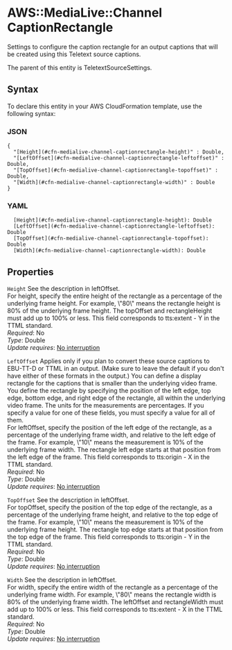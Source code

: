 # AWS::MediaLive::Channel CaptionRectangle<a name="aws-properties-medialive-channel-captionrectangle"></a>

Settings to configure the caption rectangle for an output captions that will be created using this Teletext source captions\.

The parent of this entity is TeletextSourceSettings\.

## Syntax<a name="aws-properties-medialive-channel-captionrectangle-syntax"></a>

To declare this entity in your AWS CloudFormation template, use the following syntax:

### JSON<a name="aws-properties-medialive-channel-captionrectangle-syntax.json"></a>

```
{
  "[Height](#cfn-medialive-channel-captionrectangle-height)" : Double,
  "[LeftOffset](#cfn-medialive-channel-captionrectangle-leftoffset)" : Double,
  "[TopOffset](#cfn-medialive-channel-captionrectangle-topoffset)" : Double,
  "[Width](#cfn-medialive-channel-captionrectangle-width)" : Double
}
```

### YAML<a name="aws-properties-medialive-channel-captionrectangle-syntax.yaml"></a>

```
  [Height](#cfn-medialive-channel-captionrectangle-height): Double
  [LeftOffset](#cfn-medialive-channel-captionrectangle-leftoffset): Double
  [TopOffset](#cfn-medialive-channel-captionrectangle-topoffset): Double
  [Width](#cfn-medialive-channel-captionrectangle-width): Double
```

## Properties<a name="aws-properties-medialive-channel-captionrectangle-properties"></a>

`Height` <a name="cfn-medialive-channel-captionrectangle-height"></a>
See the description in leftOffset\.  
 For height, specify the entire height of the rectangle as a percentage of the underlying frame height\. For example, \\"80\\" means the rectangle height is 80% of the underlying frame height\. The topOffset and rectangleHeight must add up to 100% or less\. This field corresponds to tts:extent \- Y in the TTML standard\.  
_Required_: No  
_Type_: Double  
_Update requires_: [No interruption](https://docs.aws.amazon.com/AWSCloudFormation/latest/UserGuide/using-cfn-updating-stacks-update-behaviors.html#update-no-interrupt)

`LeftOffset` <a name="cfn-medialive-channel-captionrectangle-leftoffset"></a>
Applies only if you plan to convert these source captions to EBU\-TT\-D or TTML in an output\. \(Make sure to leave the default if you don't have either of these formats in the output\.\) You can define a display rectangle for the captions that is smaller than the underlying video frame\. You define the rectangle by specifying the position of the left edge, top edge, bottom edge, and right edge of the rectangle, all within the underlying video frame\. The units for the measurements are percentages\. If you specify a value for one of these fields, you must specify a value for all of them\.  
 For leftOffset, specify the position of the left edge of the rectangle, as a percentage of the underlying frame width, and relative to the left edge of the frame\. For example, \\"10\\" means the measurement is 10% of the underlying frame width\. The rectangle left edge starts at that position from the left edge of the frame\. This field corresponds to tts:origin \- X in the TTML standard\.  
_Required_: No  
_Type_: Double  
_Update requires_: [No interruption](https://docs.aws.amazon.com/AWSCloudFormation/latest/UserGuide/using-cfn-updating-stacks-update-behaviors.html#update-no-interrupt)

`TopOffset` <a name="cfn-medialive-channel-captionrectangle-topoffset"></a>
See the description in leftOffset\.  
 For topOffset, specify the position of the top edge of the rectangle, as a percentage of the underlying frame height, and relative to the top edge of the frame\. For example, \\"10\\" means the measurement is 10% of the underlying frame height\. The rectangle top edge starts at that position from the top edge of the frame\. This field corresponds to tts:origin \- Y in the TTML standard\.  
_Required_: No  
_Type_: Double  
_Update requires_: [No interruption](https://docs.aws.amazon.com/AWSCloudFormation/latest/UserGuide/using-cfn-updating-stacks-update-behaviors.html#update-no-interrupt)

`Width` <a name="cfn-medialive-channel-captionrectangle-width"></a>
See the description in leftOffset\.  
 For width, specify the entire width of the rectangle as a percentage of the underlying frame width\. For example, \\"80\\" means the rectangle width is 80% of the underlying frame width\. The leftOffset and rectangleWidth must add up to 100% or less\. This field corresponds to tts:extent \- X in the TTML standard\.  
_Required_: No  
_Type_: Double  
_Update requires_: [No interruption](https://docs.aws.amazon.com/AWSCloudFormation/latest/UserGuide/using-cfn-updating-stacks-update-behaviors.html#update-no-interrupt)
